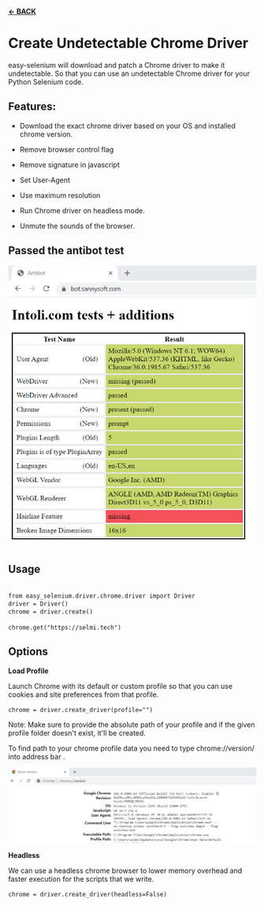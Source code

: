 [**← BACK**](../../README.md)

# Create Undetectable Chrome Driver

easy-selenium will download and patch a Chrome driver to make it undetectable. So that you can use an undetectable Chrome driver for your Python Selenium code.

## Features:

- Download the exact chrome driver based on your OS and installed chrome version.

- Remove browser control flag

- Remove signature in javascript

- Set User-Agent

- Use maximum resolution

- Run Chrome driver on headless mode.

- Unmute the sounds of the browser.


## Passed the antibot test [](https://bot.sannysoft.com)

![](../screenshots/antibot-tested.png)

## Usage

```

from easy_selenium.driver.chrome.driver import Driver
driver = Driver()
chrome = driver.create()

chrome.get("https://selmi.tech")

```

## Options

**Load Profile**

Launch Chrome with its default or custom profile so that you can use cookies and site preferences from that profile.

```
chrome = driver.create_driver(profile="")
```

Note: Make sure to provide the absolute path of your profile and if the given profile folder doesn't exist, it'll be created.

To find path to your chrome profile data you need to type chrome://version/ into address bar . 

![](../screenshots/chrome-version-check.png)

**Headless**

We can use a headless chrome browser to lower memory overhead and faster execution for the scripts that we write.

```
chrome = driver.create_driver(headless=False)
```
